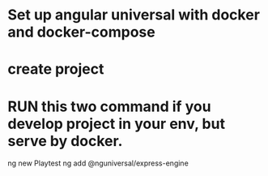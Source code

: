 # Set up  angular universal with docker and docker-compose

# create project 

# RUN this two command if you develop project in your env, but serve by docker.
ng new Playtest
ng add @nguniversal/express-engine


